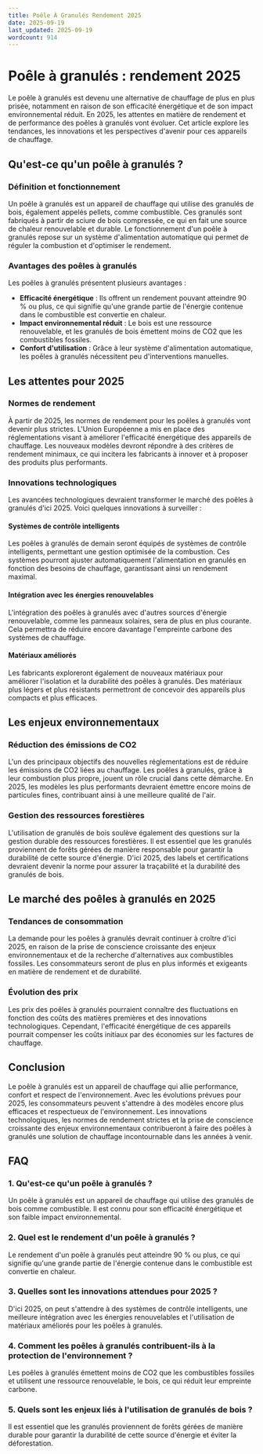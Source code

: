 ```yaml
---
title: Poêle À Granulés Rendement 2025
date: 2025-09-19
last_updated: 2025-09-19
wordcount: 914
---
```


# Poêle à granulés : rendement 2025

Le poêle à granulés est devenu une alternative de chauffage de plus en plus prisée, notamment en raison de son efficacité énergétique et de son impact environnemental réduit. En 2025, les attentes en matière de rendement et de performance des poêles à granulés vont évoluer. Cet article explore les tendances, les innovations et les perspectives d'avenir pour ces appareils de chauffage.

## Qu'est-ce qu'un poêle à granulés ?

### Définition et fonctionnement

Un poêle à granulés est un appareil de chauffage qui utilise des granulés de bois, également appelés pellets, comme combustible. Ces granulés sont fabriqués à partir de sciure de bois compressée, ce qui en fait une source de chaleur renouvelable et durable. Le fonctionnement d'un poêle à granulés repose sur un système d'alimentation automatique qui permet de réguler la combustion et d'optimiser le rendement.

### Avantages des poêles à granulés

Les poêles à granulés présentent plusieurs avantages :

- **Efficacité énergétique** : Ils offrent un rendement pouvant atteindre 90 % ou plus, ce qui signifie qu'une grande partie de l'énergie contenue dans le combustible est convertie en chaleur.
- **Impact environnemental réduit** : Le bois est une ressource renouvelable, et les granulés de bois émettent moins de CO2 que les combustibles fossiles.
- **Confort d'utilisation** : Grâce à leur système d'alimentation automatique, les poêles à granulés nécessitent peu d'interventions manuelles.

## Les attentes pour 2025

### Normes de rendement

À partir de 2025, les normes de rendement pour les poêles à granulés vont devenir plus strictes. L'Union Européenne a mis en place des réglementations visant à améliorer l'efficacité énergétique des appareils de chauffage. Les nouveaux modèles devront répondre à des critères de rendement minimaux, ce qui incitera les fabricants à innover et à proposer des produits plus performants.

### Innovations technologiques

Les avancées technologiques devraient transformer le marché des poêles à granulés d'ici 2025. Voici quelques innovations à surveiller :

#### Systèmes de contrôle intelligents

Les poêles à granulés de demain seront équipés de systèmes de contrôle intelligents, permettant une gestion optimisée de la combustion. Ces systèmes pourront ajuster automatiquement l'alimentation en granulés en fonction des besoins de chauffage, garantissant ainsi un rendement maximal.

#### Intégration avec les énergies renouvelables

L'intégration des poêles à granulés avec d'autres sources d'énergie renouvelable, comme les panneaux solaires, sera de plus en plus courante. Cela permettra de réduire encore davantage l'empreinte carbone des systèmes de chauffage.

#### Matériaux améliorés

Les fabricants exploreront également de nouveaux matériaux pour améliorer l'isolation et la durabilité des poêles à granulés. Des matériaux plus légers et plus résistants permettront de concevoir des appareils plus compacts et plus efficaces.

## Les enjeux environnementaux

### Réduction des émissions de CO2

L'un des principaux objectifs des nouvelles réglementations est de réduire les émissions de CO2 liées au chauffage. Les poêles à granulés, grâce à leur combustion plus propre, jouent un rôle crucial dans cette démarche. En 2025, les modèles les plus performants devraient émettre encore moins de particules fines, contribuant ainsi à une meilleure qualité de l'air.

### Gestion des ressources forestières

L'utilisation de granulés de bois soulève également des questions sur la gestion durable des ressources forestières. Il est essentiel que les granulés proviennent de forêts gérées de manière responsable pour garantir la durabilité de cette source d'énergie. D'ici 2025, des labels et certifications devraient devenir la norme pour assurer la traçabilité et la durabilité des granulés de bois.

## Le marché des poêles à granulés en 2025

### Tendances de consommation

La demande pour les poêles à granulés devrait continuer à croître d'ici 2025, en raison de la prise de conscience croissante des enjeux environnementaux et de la recherche d'alternatives aux combustibles fossiles. Les consommateurs seront de plus en plus informés et exigeants en matière de rendement et de durabilité.

### Évolution des prix

Les prix des poêles à granulés pourraient connaître des fluctuations en fonction des coûts des matières premières et des innovations technologiques. Cependant, l'efficacité énergétique de ces appareils pourrait compenser les coûts initiaux par des économies sur les factures de chauffage.

## Conclusion

Le poêle à granulés est un appareil de chauffage qui allie performance, confort et respect de l'environnement. Avec les évolutions prévues pour 2025, les consommateurs peuvent s'attendre à des modèles encore plus efficaces et respectueux de l'environnement. Les innovations technologiques, les normes de rendement strictes et la prise de conscience croissante des enjeux environnementaux contribueront à faire des poêles à granulés une solution de chauffage incontournable dans les années à venir.

## FAQ

### 1. Qu'est-ce qu'un poêle à granulés ?

Un poêle à granulés est un appareil de chauffage qui utilise des granulés de bois comme combustible. Il est connu pour son efficacité énergétique et son faible impact environnemental.

### 2. Quel est le rendement d'un poêle à granulés ?

Le rendement d'un poêle à granulés peut atteindre 90 % ou plus, ce qui signifie qu'une grande partie de l'énergie contenue dans le combustible est convertie en chaleur.

### 3. Quelles sont les innovations attendues pour 2025 ?

D'ici 2025, on peut s'attendre à des systèmes de contrôle intelligents, une meilleure intégration avec les énergies renouvelables et l'utilisation de matériaux améliorés pour les poêles à granulés.

### 4. Comment les poêles à granulés contribuent-ils à la protection de l'environnement ?

Les poêles à granulés émettent moins de CO2 que les combustibles fossiles et utilisent une ressource renouvelable, le bois, ce qui réduit leur empreinte carbone.

### 5. Quels sont les enjeux liés à l'utilisation de granulés de bois ?

Il est essentiel que les granulés proviennent de forêts gérées de manière durable pour garantir la durabilité de cette source d'énergie et éviter la déforestation.